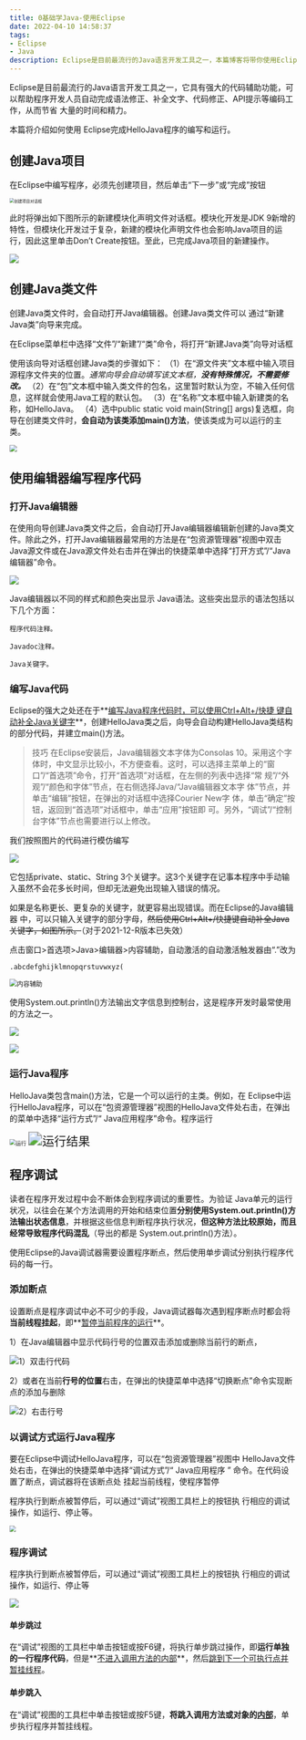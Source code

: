 ```yaml
---
title: 0基础学Java-使用Eclipse
date: 2022-04-10 14:58:37
tags: 
- Eclipse
- Java
description: Eclipse是目前最流行的Java语言开发工具之一，本篇博客将带你使用Eclipse。
---
```


Eclipse是目前最流行的Java语言开发工具之一，它具有强大的代码辅助功能，可以帮助程序开发人员自动完成语法修正、补全文字、代码修正、API提示等编码工作，从而节省 大量的时间和精力。



本篇将介绍如何使用 Eclipse完成HelloJava程序的编写和运行。







## 创建Java项目

在Eclipse中编写程序，必须先创建项目，然后单击“下一步”或“完成”按钮

<img src="https://s3.bmp.ovh/imgs/2022/04/10/6309db409180e48b.png" alt="创建项目对话框" style="zoom:50%;" />

此时将弹出如下图所示的新建模块化声明文件对话框。模块化开发是JDK 9新增的特性，但模块化开发过于复杂，新建的模块化声明文件也会影响Java项目的运行，因此这里单击Don’t Create按钮。至此，已完成Java项目的新建操作。

<img src="https://s3.bmp.ovh/imgs/2022/04/10/fbbb21705a481928.png" style="zoom:100%;" />







## 创建Java类文件

创建Java类文件时，会自动打开Java编辑器。创建Java类文件可以 通过“新建Java类”向导来完成。



在Eclipse菜单栏中选择“文件”/“新建”/“类”命令，将打开“新建Java类”向导对话框

使用该向导对话框创建Java类的步骤如下：
（1）在“源文件夹”文本框中输入项目源程序文件夹的位置。*通常向导会自动填写该文本框，**没有特殊情况，不需要修改。***
（2）在“包”文本框中输入类文件的包名，这里暂时默认为空，不输入任何信息，这样就会使用Java工程的默认包。
（3）在“名称”文本框中输入新建类的名称，如HelloJava。
（4）选中public static void main(String[] args)复选框，向导在创建类文件时，**会自动为该类添加main()方法**，使该类成为可以运行的主类。

<img src="https://s3.bmp.ovh/imgs/2022/04/10/f6f98fbf32e000b8.png" style="zoom:80%;" />







## 使用编辑器编写程序代码

### 打开Java编辑器

在使用向导创建Java类文件之后，会自动打开Java编辑器编辑新创建的Java类文件。除此之外，打开Java编辑器最常用的方法是在“包资源管理器”视图中双击Java源文件或在Java源文件处右击并在弹出的快捷菜单中选择“打开方式”/“Java编辑器”命令。

![](https://s3.bmp.ovh/imgs/2022/04/10/14162f47c0e26b5c.png)

Java编辑器以不同的样式和颜色突出显示 Java语法。这些突出显示的语法包括以下几个方面：

```
程序代码注释。 

Javadoc注释。 

Java关键字。
```

### 编写Java代码

Eclipse的强大之处还在于**<u>编写Java程序代码时，可以使用Ctrl+Alt+/快捷 键自动补全Java关键字</u>**，创建HelloJava类之后，向导会自动构建HelloJava类结构的部分代码，并建立main()方法。



> 技巧
> 在Eclipse安装后，Java编辑器文本字体为Consolas 10。采用这个字 体时，中文显示比较小，不方便查看。这时，可以选择主菜单上的“窗 口”/“首选项”命令，打开“首选项”对话框，在左侧的列表中选择“常 规”/“外观”/“颜色和字体”节点，在右侧选择Java/“Java编辑器文本字 体”节点，并单击“编辑”按钮，在弹出的对话框中选择Courier New字 体，单击“确定”按钮，返回到“首选项”对话框中，单击“应用”按钮即 可。另外，“调试”/“控制台字体”节点也需要进行以上修改。





我们按照图片的代码进行模仿编写

![](https://s3.bmp.ovh/imgs/2022/04/10/24f9889eb0b05c18.png)

它包括private、static、String 3个关键字。这3个关键字在记事本程序中手动输入虽然不会花多长时间，但却无法避免出现输入错误的情况。

如果是名称更长、更复杂的关键字，就更容易出现错误。而在Eclipse的Java编辑器 中，可以只输入关键字的部分字母，~~然后使用Ctrl+Alt+/快捷键自动补全Java关键字，如图所示。~~（对于2021-12-R版本已失效）



点击窗口>首选项>Java>编辑器>内容辅助，自动激活的自动激活触发器由“.”改为

```
.abcdefghijklmnopqrstuvwxyz(
```

<img src="https://s3.bmp.ovh/imgs/2022/04/10/b15ff880ad6147dd.png" alt="内容辅助" style="zoom:80%;" />



使用System.out.println()方法输出文字信息到控制台，这是程序开发时最常使用的方法之一。

![](https://s3.bmp.ovh/imgs/2022/04/10/f22b26809d2aca22.png)





![](https://s3.bmp.ovh/imgs/2022/04/10/a1fc84a9c819939f.png)





### 运行Java程序

HelloJava类包含main()方法，它是一个可以运行的主类。例如，在 Eclipse中运行HelloJava程序，可以在“包资源管理器”视图的HelloJava文件处右击，在弹出的菜单中选择“运行方式”/“ Java应用程序”命令。程序运行

<img src="https://s3.bmp.ovh/imgs/2022/04/10/9aa8fb3ba151bcb9.png" alt="运行" style="zoom:67%;" />

<img src="https://s3.bmp.ovh/imgs/2022/04/10/0c512ba4c274c58f.png" alt="运行结果" style="zoom:150%;" />

## 程序调试

读者在程序开发过程中会不断体会到程序调试的重要性。为验证 Java单元的运行状况，以往会在某个方法调用的开始和结束位置**分别使用System.out.println()方法输出状态信息**，并根据这些信息判断程序执行状况，**但这种方法比较原始，而且经常导致程序代码混乱**（导出的都是 System.out.println()方法）。

使用Eclipse的Java调试器需要设置程序断点，然后使用单步调试分别执行程序代码的每一行。



### 添加断点

设置断点是程序调试中必不可少的手段，Java调试器每次遇到程序断点时都会将**当前线程挂起**，即**<u>暂停当前程序的运行</u>**。

1）在Java编辑器中显示代码行号的位置双击添加或删除当前行的断点，

![1）双击行代码](https://s1.ax1x.com/2022/04/10/LkjbT0.png)



2）或者在当前**行号的位置**右击，在弹出的快捷菜单中选择“切换断点”命令实现断点的添加与删除

![2）右击行号](https://s1.ax1x.com/2022/04/10/LkvLDA.png)



### 以调试方式运行Java程序

要在Eclipse中调试HelloJava程序，可以在“包资源管理器”视图中 HelloJava文件处右击，在弹出的快捷菜单中选择“调试方式”/“ Java应用程序 ” 命令。在代码设置了断点，调试器将在该断点处 挂起当前线程，使程序暂停

程序执行到断点被暂停后，可以通过“调试”视图工具栏上的按钮执 行相应的调试操作，如运行、停止等。

<img src="https://s1.ax1x.com/2022/04/10/LkxfMQ.png" style="zoom:67%;" />





### 程序调试

程序执行到断点被暂停后，可以通过“调试”视图工具栏上的按钮执 行相应的调试操作，如运行、停止等



![](https://s1.ax1x.com/2022/04/10/LAS9mj.png)



#### 单步跳过

在“调试”视图的工具栏中单击按钮或按F6键，将执行单步跳过操作，即**运行单独的一行程序代码**，但是**<u>不进入调用方法的内部</u>**，然后<u>跳到下一个可执行点并暂挂线程</u>。



#### 单步跳入

在“调试”视图的工具栏中单击按钮或按F5键，**将跳入调用方法或对象的<u>内部</u>**，单步执行程序并暂挂线程。
